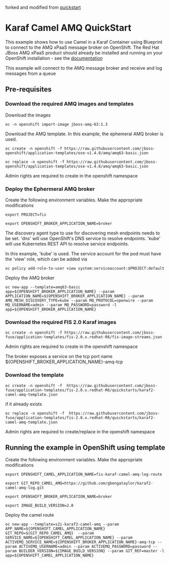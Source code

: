 forked and modified from [quickstart](https://github.com/fabric8-quickstarts/karaf2-camel-amq)

# Karaf Camel AMQ QuickStart

This example shows how to use Camel in a Karaf Container using Blueprint to connect to the AMQ xPaaS message broker on OpenShift.
The Red Hat JBoss AMQ xPaaS product should already be installed and running on your OpenShift installation - see the [documentation](https://docs.openshift.com/enterprise/3.1/using_images/xpaas_images/a_mq.html)

This example will connect to the AMQ message broker and receive and log messages from a queue


## Pre-requisites

### Download the required AMQ images and templates

Download the images

    oc -n openshift import-image jboss-amq-63:1.3

Download the AMQ template. In this example, the ephemeral AMQ broker is used.

    oc create -n openshift -f https://raw.githubusercontent.com/jboss-openshift/application-templates/ose-v1.4.8/amq/amq63-basic.json

    oc replace -n openshift -f https://raw.githubusercontent.com/jboss-openshift/application-templates/ose-v1.4.8/amq/amq63-basic.json

Admin rights are required to create in the openshift namespace

### Deploy the Ephermeral AMQ broker

Create the following environment variables. Make the appropriate modifications

    export PROJECT=fis

    export OPENSHIFT_BROKER_APPLICATION_NAME=broker

The discovery agent type to use for discovering mesh endpoints needs to be set. 'dns' will use OpenShift's DNS service to resolve endpoints. 'kube' will use Kubernetes REST API to resolve service endpoints.

In this example, 'kube' is used. The service account for the pod must have the 'view' role, which can be added via

    oc policy add-role-to-user view system:serviceaccount:$PROJECT:default

Deploy the AMQ broker

    oc new-app --template=amq63-basic app=${OPENSHIFT_BROKER_APPLICATION_NAME} --param  APPLICATION_NAME=${OPENSHIFT_BROKER_APPLICATION_NAME} --param AMQ_MESH_DISCOVERY_TYPE=kube --param MQ_PROTOCOL=openwire --param MQ_USERNAME=admin --param MQ_PASSWORD=password -l app=${OPENSHIFT_BROKER_APPLICATION_NAME}



### Download the required FIS 2.0 Karaf images

    oc create -n openshift -f https://raw.githubusercontent.com/jboss-fuse/application-templates/fis-2.0.x.redhat-R6/fis-image-streams.json

Admin rights are required to create in the openshift namespace

The  broker exposes a service on the tcp port name ${OPENSHIFT_BROKER_APPLICATION_NAME}-amq-tcp


### Download the template

    oc create -n openshift -f  https://raw.githubusercontent.com/jboss-fuse/application-templates/fis-2.0.x.redhat-R6/quickstarts/karaf2-camel-amq-template.json

if it already exists

    oc replace -n openshift -f  https://raw.githubusercontent.com/jboss-fuse/application-templates/fis-2.0.x.redhat-R6/quickstarts/karaf2-camel-amq-template.json

Admin rights are required to create/replace in the openshift namespace

## Running the example in OpenShift using template


Create the following environment variables. Make the appropriate modifications

    export OPENSHIFT_CAMEL_APPLICATION_NAME=fis-karaf-camel-amq-log-route

    export GIT_REPO_CAMEL_AMQ=https://github.com/gbengataylor/karaf2-camel-amq-log.git

    export OPENSHIFT_BROKER_APPLICATION_NAME=broker
    
    export IMAGE_BUILD_VERSION=2.0

Deploy the camel route

    oc new-app --template=s2i-karaf2-camel-amq --param APP_NAME=${OPENSHIFT_CAMEL_APPLICATION_NAME} GIT_REPO=${GIT_REPO_CAMEL_AMQ}  --param SERVICE_NAME=${OPENSHIFT_CAMEL_APPLICATION_NAME} --param ACTIVEMQ_SERVICE_NAME=${OPENSHIFT_BROKER_APPLICATION_NAME}-amq-tcp --param ACTIVEMQ_USERNAME=admin --param ACTIVEMQ_PASSWORD=password --param BUILDER_VERSION=${IMAGE_BUILD_VERSION} --param GIT_REF=master -l app=${OPENSHIFT_CAMEL_APPLICATION_NAME}
